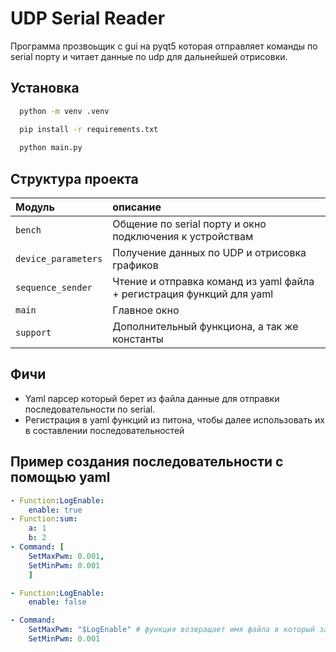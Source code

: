 
# UDP Serial Reader 

Программа прозвоьщик с gui на pyqt5 которая отправляет команды по serial порту и читает данные по udp  для дальнейшей отрисовки.


## Установка


```bash
  python -m venv .venv 

  pip install -r requirements.txt
  
  python main.py
```
    
## Структура проекта


| Модуль |  описание               |
| :-------- |  :------------------------- |
| `bench` |  Общение по serial порту и окно подключения к устройствам |
| `device_parameters` |  Получение данных по UDP и отрисовка графиков |
| `sequence_sender` | Чтение и отправка команд из yaml файла + регистрация функций для yaml|
| `main` | Главное окно  |
| `support` |  Дополнительный функциона, а так же константы |


## Фичи

- Yaml парсер который берет из файла данные для отправки последовательности по serial. 
- Регистрация в yaml функций из питона, чтобы далее использовать их в составлении последовательностей


## Пример создания последовательности с помощью yaml 

```yaml
- Function:LogEnable:
    enable: true
- Function:sum:
    a: 1
    b: 2
- Command: [
    SetMaxPwm: 0.001,
    SetMinPwm: 0.001
    ]

- Function:LogEnable:
    enable: false

- Command:
    SetMaxPwm: "$LogEnable" # функция возвращает имя файла в который записалось логирование
    SetMinPwm: 0.001

```

